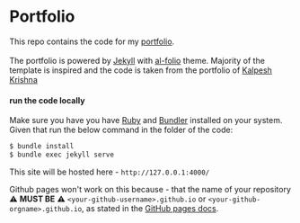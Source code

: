 # Portfolio

This repo contains the code for my [portfolio](https://aatmanvaidya.github.io/). 
<br>
<br>
The portfolio is powered by [Jekyll](https://jekyllrb.com/) with [al-folio](https://github.com/alshedivat/al-folio) theme. Majority of the template is inspired and the code is taken from the portfolio of [Kalpesh Krishna](https://martiansideofthemoon.github.io/)

#### run the code locally
Make sure you have you have [Ruby](https://www.ruby-lang.org/en/downloads/) and [Bundler](https://bundler.io/) installed on your system. Given that run the below command in the folder of the code:

```bash
$ bundle install
$ bundle exec jekyll serve
```

This site will be hosted here - `http://127.0.0.1:4000/`

Github pages won't work on this because -  that the name of your repository :warning: **MUST BE** :warning: `<your-github-username>.github.io` or `<your-github-orgname>.github.io`, as stated in the [GitHub pages docs](https://docs.github.com/en/pages/getting-started-with-github-pages/about-github-pages#types-of-github-pages-sites).
